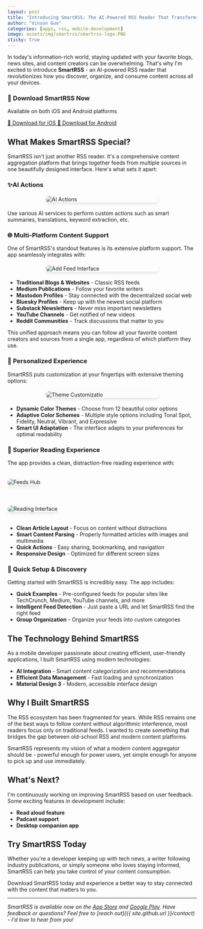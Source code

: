 ```yaml
---
layout: post
title: "Introducing SmartRSS: The AI-Powered RSS Reader That Transforms How You Consume Content"
author: "Vinson Guo"
categories: [apps, rss, mobile-development]
image: assets/img/smartrss/smartrss-logo.PNG
sticky: true
---
```


In today's information-rich world, staying updated with your favorite blogs, news sites, and content creators can be overwhelming. That's why I'm excited to introduce **SmartRSS** - an AI-powered RSS reader that revolutionizes how you discover, organize, and consume content across all your devices.


<div class="app-download-section">
  <h3>📱 Download SmartRSS Now</h3>
  <p>Available on both iOS and Android platforms</p>
  <div class="download-buttons">
    <a href="https://apps.apple.com/app/smartrss-ai-rss-reader/id6749771900" class="download-btn">
      <span class="btn-icon">🍎</span>
      Download for iOS
    </a>
    <a href="https://play.google.com/store/apps/details?id=com.vinsonguo.flutter_rss_reader" class="download-btn">
      <span class="btn-icon">🤖</span>
      Download for Android
    </a>
  </div>
</div>

## What Makes SmartRSS Special?

SmartRSS isn't just another RSS reader. It's a comprehensive content aggregation platform that brings together feeds from multiple sources in one beautifully designed interface. Here's what sets it apart:


### ✨AI Actions

[//]: # (![AI Actions]&#40;{{ site.github.url }}/assets/img/smartrss/IMG_7338.jpeg&#41;)
<img src="{{ site.github.url }}/assets/img/smartrss/IMG_7338.jpeg" alt="AI Actions"
style="max-width: 300px; height: auto; display: block; margin: 20px auto; border-radius: 10px; box-shadow: 0 4px 8px rgba(0,0,0,0.1);">

Use various AI services to perform custom actions such as smart summaries, translations, keyword extraction, etc.

### 🌐 Multi-Platform Content Support

One of SmartRSS's standout features is its extensive platform support. The app seamlessly integrates with:

[//]: # (![Add Feed Interface]&#40;{{ site.github.url }}/assets/img/smartrss/IMG_7335.jpeg&#41;)
<img src="{{ site.github.url }}/assets/img/smartrss/IMG_7335.jpeg" alt="Add Feed Interface"
style="max-width: 300px; height: auto; display: block; margin: 20px auto; border-radius: 10px; box-shadow: 0 4px 8px rgba(0,0,0,0.1);">


- **Traditional Blogs & Websites** - Classic RSS feeds
- **Medium Publications** - Follow your favorite writers
- **Mastodon Profiles** - Stay connected with the decentralized social web
- **Bluesky Profiles** - Keep up with the newest social platform
- **Substack Newsletters** - Never miss important newsletters
- **YouTube Channels** - Get notified of new videos
- **Reddit Communities** - Track discussions that matter to you

This unified approach means you can follow all your favorite content creators and sources from a single app, regardless of which platform they use.

### 🎨 Personalized Experience

SmartRSS puts customization at your fingertips with extensive theming options:

[//]: # (![Theme Customization]&#40;{{ site.github.url }}/assets/img/smartrss/IMG_7336.jpeg&#41;)
<img src="{{ site.github.url }}/assets/img/smartrss/IMG_7336.jpeg" alt="Theme Customizatio"
style="max-width: 300px; height: auto; display: block; margin: 20px auto; border-radius: 10px; box-shadow: 0 4px 8px rgba(0,0,0,0.1);">

- **Dynamic Color Themes** - Choose from 12 beautiful color options
- **Adaptive Color Schemes** - Multiple style options including Tonal Spot, Fidelity, Neutral, Vibrant, and Expressive
- **Smart UI Adaptation** - The interface adapts to your preferences for optimal readability

### 📖 Superior Reading Experience

The app provides a clean, distraction-free reading experience with:

[//]: # (![Feeds Hub]&#40;{{ site.github.url }}/assets/img/smartrss/IMG_7339.jpeg&#41;)
<img src="{{ site.github.url }}/assets/img/smartrss/IMG_7339.jpeg" alt="Feeds Hub"
style="max-width: 200px; height: auto; display: inline; margin: 20px auto; border-radius: 10px; box-shadow: 0 4px 8px rgba(0,0,0,0.1);">


[//]: # (![Reading Interface]&#40;{{ site.github.url }}/assets/img/smartrss/IMG_7337.jpeg&#41;)
<img src="{{ site.github.url }}/assets/img/smartrss/IMG_7337.jpeg" alt="Reading Interface"
style="max-width: 200px; height: auto; display: inline; margin: 20px auto; border-radius: 10px; box-shadow: 0 4px 8px rgba(0,0,0,0.1);">


- **Clean Article Layout** - Focus on content without distractions
- **Smart Content Parsing** - Properly formatted articles with images and multimedia
- **Quick Actions** - Easy sharing, bookmarking, and navigation
- **Responsive Design** - Optimized for different screen sizes

### 🚀 Quick Setup & Discovery

Getting started with SmartRSS is incredibly easy. The app includes:

- **Quick Examples** - Pre-configured feeds for popular sites like TechCrunch, Medium, YouTube channels, and more
- **Intelligent Feed Detection** - Just paste a URL and let SmartRSS find the right feed
- **Group Organization** - Organize your feeds into custom categories

## The Technology Behind SmartRSS

As a mobile developer passionate about creating efficient, user-friendly applications, I built SmartRSS using modern technologies:

- **AI Integration** - Smart content categorization and recommendations
- **Efficient Data Management** - Fast loading and synchronization
- **Material Design 3** - Modern, accessible interface design

## Why I Built SmartRSS

The RSS ecosystem has been fragmented for years. While RSS remains one of the best ways to follow content without algorithmic interference, most readers focus only on traditional feeds. I wanted to create something that bridges the gap between old-school RSS and modern content platforms.

SmartRSS represents my vision of what a modern content aggregator should be - powerful enough for power users, yet simple enough for anyone to pick up and use immediately.

## What's Next?

I'm continuously working on improving SmartRSS based on user feedback. Some exciting features in development include:

- **Read aloud feature**
- **Padcast support**
- **Desktop companion app**

## Try SmartRSS Today

Whether you're a developer keeping up with tech news, a writer following industry publications, or simply someone who loves staying informed, SmartRSS can help you take control of your content consumption.

Download SmartRSS today and experience a better way to stay connected with the content that matters to you.

---

*SmartRSS is available now on the [App Store](https://apps.apple.com/app/smartrss-ai-rss-reader/id6749771900) and [Google Play](https://play.google.com/store/apps/details?id=com.vinsonguo.flutter_rss_reader). Have feedback or questions? Feel free to [reach out]({{ site.github.url }}/contact) - I'd love to hear from you!*